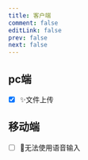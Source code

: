 ```yaml
---
title: 客户端
comment: false
editLink: false
prev: false
next: false
---
```


## pc端

- [x] ✨文件上传

## 移动端

- [ ] 🐛无法使用语音输入
